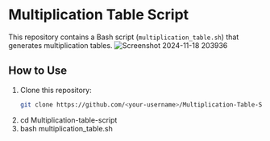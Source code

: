 # Multiplication Table Script

This repository contains a Bash script (`multiplication_table.sh`) that generates multiplication tables.
![Screenshot 2024-11-18 203936](https://github.com/user-attachments/assets/66d214f7-db01-4151-be02-d8f60709d285)

## How to Use
1. Clone this repository:
   ```bash
   git clone https://github.com/<your-username>/Multiplication-Table-Script.git
2. cd Multiplication-table-script
3. bash multiplication_table.sh
